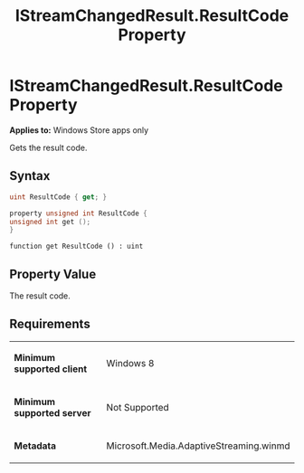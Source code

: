 ﻿---
title: IStreamChangedResult.ResultCode Property
TOCTitle: ResultCode Property
ms:assetid: 20b47891-f695-4405-abe0-dffc20f6fd8b
ms:mtpsurl: https://msdn.microsoft.com/en-us/library/JJ822700(v=VS.90)
ms:contentKeyID: 50079455
ms.date: 11/19/2012
mtps_version: v=VS.90
dev_langs:
- csharp
- c++
- jscript
---

# IStreamChangedResult.ResultCode Property

**Applies to:** Windows Store apps only

Gets the result code.

## Syntax

``` csharp
uint ResultCode { get; }
```

``` c++
property unsigned int ResultCode {
unsigned int get ();
}
```

``` jscript
function get ResultCode () : uint
```

## Property Value

The result code.

## Requirements

<table>
<colgroup>
<col style="width: 50%" />
<col style="width: 50%" />
</colgroup>
<tbody>
<tr class="odd">
<td><p><strong>Minimum supported client</strong></p></td>
<td><p>Windows 8</p></td>
</tr>
<tr class="even">
<td><p><strong>Minimum supported server</strong></p></td>
<td><p>Not Supported</p></td>
</tr>
<tr class="odd">
<td><p><strong>Metadata</strong></p></td>
<td><p>Microsoft.Media.AdaptiveStreaming.winmd</p></td>
</tr>
</tbody>
</table>

